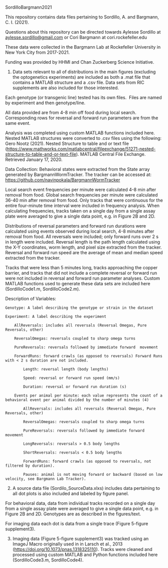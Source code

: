 SordilloBargmann2021

This repository contains data files pertaining to Sordillo, A. and Bargmann, C. I. (2021). 

Questions about this repository can be directed towards Aylesse Sordillo at aylesse.sordillo@gmail.com or Cori Bargmann at cori.rockefeller.edu 

These data were collected in the Bargmann Lab at Rockefeller University in New York City from 2017-2021.

Funding was provided by HHMI and Chan Zuckerberg Science Initiative.

1) Data sets relevant to all of distributions in the main figures (excluding the optogenetics experiments) are included as both a .mat file that contains a MATLAB structure and a .csv file. Data sets from RIC supplements are also included for those interested.

Each genotype (or transgenic line) tested has its own files.  Files are named by experiment and then genotype/line.

All data provided are from 4-8 min off food during local search.
Corresponding rows for reversal and forward run parameters are from the same event.

Analysis was completed using custom MATLAB functions included here.
Nested MATLAB structures were converted to .csv files using the following:
Gero Nootz (2021). Nested Structure to table and or text file (https://www.mathworks.com/matlabcentral/fileexchange/51271-nested-structure-to-table-and-or-text-file). MATLAB Central File Exchange. Retrieved January 17, 2020.


Data Collection: 
Behavioral states were extracted from the State array generated by BargmannWormTracker. The tracker can be accessed at: https://github.com/navinpokala/BargmannWormTracker

Local search event frequencies per minute were calculated 4-8 min after removal from food. Global search frequencies per minute were calculated 36-40 min after removal from food. Only tracks that were continuous for the entire four-minute time interval were included in frequency analysis. When calculating frequencies, tracks taken on a single day from a single assay plate were averaged to give a single data point, e.g. in Figure 2B and 2D.

Distributions of reversal parameters and forward run durations were calculated using events observed during local search, 4-8 minutes after removal from food. All reversals were included; only forward runs over 2 s in length were included. Reversal length is the path length calculated using the X-Y coordinates, worm length, and pixel size extracted from the tracker. Reversal and forward run speed are the average of mean and median speed extracted from the tracker.

Tracks that were less than 5 minutes long, tracks approaching the copper barrier, and tracks that did not include a complete reversal or forward run were not included in reversal and forward run parameter analyses.
Custom MATLAB functions used to generate these data sets are included here (SordilloCode1.m, SordilloCode2.m).


Description of Variables:
	
	Genotype: A label describing the genotype or strain in the dataset

	Experiment: A label describing the experiment

		AllReversals: includes all reversals (Reversal Omegas, Pure Reversals, other)
	
		ReversalOmegas: reversals coupled to sharp omega turns

		PureReversals: reversals followed by immediate forward 	movement

		ForwardRuns: forward crawls (as opposed to reversals) Forward Runs with < 2 s duration are not included.

			Length: reversal length (body lengths)

			Speed: reversal or forward run speed (mm/s)

			Duration: reversal or forward run duration (s)

		Events per animal per minute: each value represents the count of a behavioral event per animal divided by the number of minutes (4)

			AllReversals: includes all reversals (Reversal Omegas, Pure Reversals, other)

			ReversalOmegas: reversals coupled to sharp omega turns
			
			PureReversals: reversals followed by immediate forward movement

			LongReversals: reversals > 0.5 body lengths

			ShortReversals: reversals < 0.5 body lengths

			ForwardRuns: forward crawls (as opposed to reversals, not filtered by duration).

			Pauses: animal is not moving forward or backward (based on low velocity, see Bargmann Lab Tracker).


2) A source data file (Sordilo_SourceData.xlxs) includes data pertaining to all dot plots is also included and labeled by figure panel. 

For behavioral data, data from individual tracks recorded on a single day from a single assay plate were averaged to give a single data point, e.g. in Figure 2B and 2D. Genotypes are as described in the figures/text.

For imaging data each dot is data from a single trace (Figure 5-figure supplement3). 
	
3) Imaging data (Figure 5-figure supplement3) was tracked using an ImageJ Macro originally used in in Larsch et al., 2013 (https://doi.org/10.1073/pnas.1318325110). Tracks were cleaned and processed using custom MATLAB and Python functions included here (SordilloCode3.m, SordilloCode4).



